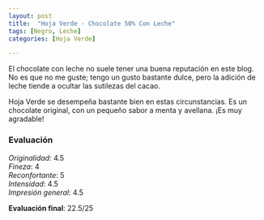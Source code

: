 ```yaml
---
layout: post
title:  "Hoja Verde - Chocolate 50% Con Leche"
tags: [Negro, Leche] 
categories: [Hoja Verde]

---
```




El chocolate con leche no suele tener una buena reputación en este blog. No es que no me guste; tengo un gusto bastante dulce, pero la adición de leche tiende a ocultar las sutilezas del cacao.

Hoja Verde se desempeña bastante bien en estas circunstancias. Es un chocolate original, con un pequeño sabor a menta y avellana. ¡Es muy agradable!




### Evaluación

_Originalidad_: 4.5  
_Fineza_: 4  
_Reconfortante_: 5  
_Intensidad_: 4.5  
_Impresión general_: 4.5

**Evaluación final**: 22.5/25
